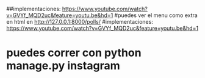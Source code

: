 ##implementaciones: https://www.youtube.com/watch?v=GVYf_MQD2uc&feature=youtu.be&hd=1
#puedes ver el menu como extra en html en http://127.0.0.1:8000/polls/
#implementaciones: https://www.youtube.com/watch?v=GVYf_MQD2uc&feature=youtu.be&hd=1
# puedes correr con python manage.py instagram
